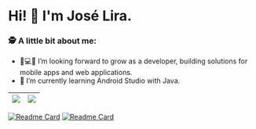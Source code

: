 # Hi! 👋 I'm José Lira.


### 🕵 A little bit about me:

- 📱💻🚀 I’m looking forward to grow as a developer, building solutions for mobile apps and web applications.
- 🌱 I’m currently learning Android Studio with Java.

| <img align="center" src="https://github-readme-stats.vercel.app/api?username=JoseLiraa&show_icons=true&theme=merko&hide=contribs,prs" /> | <img align="center" src="https://github-readme-stats.vercel.app/api/top-langs/?username=JoseLiraa&layout=compact&theme=buefy&hide_border=true" /> |
| ------------- | ------------- |

[![Readme Card](https://github.com/JoseLiraa/Bootcamp-CoreCode?username=anuraghazra&repo=github-readme-stats&show_owner=true)](https://github.com/JoseLiraa/Bootcamp-CoreCode)
[![Readme Card](https://github-readme-stats.vercel.app/api/pin/?username=JoseLiraa&repo=github-readme-stats)](https://github.com/anuraghazra/github-readme-stats)
